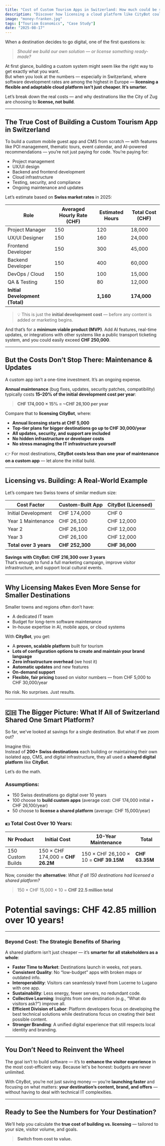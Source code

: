 ```yaml
---
title: "Cost of Custom Tourism Apps in Switzerland: How much could be saved with a Shared Platform"
description: "Discover how licensing a cloud platform like CityBot could save Swiss destinations tens of thousands compared to custom development."
image: "money-franken.jpg"
tags: ["Tourism Economics", "Case Study"]
date: "2025-08-17"
---
```


When a destination decides to go digital, one of the first questions is:  
> *Should we build our own solution — or license something ready-made?*

At first glance, building a custom system might seem like the right way to get exactly what you want.  
But when you look at the numbers — especially in Switzerland, where software development rates are among the highest in Europe — **licensing a flexible and adaptable cloud platform isn’t just cheaper. It’s smarter.**

Let’s break down the real costs — and why destinations like the City of Zug are choosing to **license, not build**.

---

## The True Cost of Building a Custom Tourism App in Switzerland

To build a custom mobile guest app and CMS from scratch — with features like POI management, thematic tours, event calendar, and AI-powered recommendations — you’re not just paying for code. You’re paying for:

- Project management
- UX/UI design
- Backend and frontend development
- Cloud infrastructure
- Testing, security, and compliance
- Ongoing maintenance and updates

Let’s estimate based on **Swiss market rates** in 2025:

| Role | Averaged Hourly Rate (CHF) | Estimated Hours | Total Cost (CHF) |
|------|----------------------------|-----------------|------------------|
| Project Manager | 150 | 120 | 18,000 |
| UX/UI Designer | 150 | 160 | 24,000 |
| Frontend Developer | 150 | 300 | 45,000 |
| Backend Developer | 150 | 400 | 60,000 |
| DevOps / Cloud | 150 | 100 | 15,000 |
| QA & Testing | 150 | 80 | 12,000 |
| **Initial Development (Total)** | | **1,160** | **174,000** |

> 💡 This is just the **initial development cost** — before any content is added or marketing begins.

And that’s for a **minimum viable product (MVP)**. Add AI features, real-time updates, or integrations with other systems like a public transport ticketing system, and you could easily exceed **CHF 250,000**.

---

## But the Costs Don’t Stop There: Maintenance & Updates

A custom app isn’t a one-time investment. It’s an ongoing expense.

**Annual maintenance** (bug fixes, updates, security patches, compatibility) typically costs **15–20% of the initial development cost per year**:

> **CHF 174,000 × 15% = ~CHF 26,100 per year**

Compare that to **licensing CityBot**, where:

- **Annual licensing starts at CHF 5,000**
- **Top-tier plans for bigger destinations go up to CHF 30,000/year**
- **All updates, security, and support are included**
- **No hidden infrastructure or developer costs**
- **No stress managing the IT infrastructure yourself**

👉 For most destinations, **CityBot costs less than one year of maintenance on a custom app** — let alone the initial build.

---

## Licensing vs. Building: A Real-World Example

Let’s compare two Swiss towns of similar medium size:

| Cost Factor | **Custom-Built App** | **CityBot (Licensed)** |
|-----------|------------------------|-------------------------|
| Initial Development | CHF 174,000 | CHF 0 |
| Year 1 Maintenance | CHF 26,100 | CHF 12,000 |
| Year 2 | CHF 26,100 | CHF 12,000 |
| Year 3 | CHF 26,100 | CHF 12,000 |
| **Total over 3 years** | **CHF 252,300** | **CHF 36,000** |

**Savings with CityBot: CHF 216,300 over 3 years**  
That’s enough to fund a full marketing campaign, improve visitor infrastructure, and support local cultural events.

---

## Why Licensing Makes Even More Sense for Smaller Destinations

Smaller towns and regions often don’t have:
- A dedicated IT team
- Budget for long-term software maintenance
- In-house expertise in AI, mobile apps, or cloud systems

With **CityBot**, you get:
- A **proven, scalable platform** built for tourism
- **Lots of configuration options to create and maintain your brand language**
- **Zero infrastructure overhead** (we host it)
- **Automatic updates** and new features
- **On-demand support**
- **Flexible, fair pricing** based on visitor numbers — from CHF 5,000 to CHF 30,000/year

No risk. No surprises. Just results.

---

## 🇨🇭 The Bigger Picture: What If All of Switzerland Shared One Smart Platform?

So far, we’ve looked at savings for a single destination. But what if we zoom out?

Imagine this:  
Instead of **200+ Swiss destinations** each building or maintaining their own isolated app, CMS, and digital infrastructure, they all used a **shared digital platform** like **CityBot**.

Let’s do the math.

### Assumptions:
- 150 Swiss destinations go digital over 10 years
- 100 choose to **build custom apps** (average cost: CHF 174,000 initial + CHF 26,100/year)
- 50 choose to **license a shared platform** (average: CHF 15,000/year)

### 💵 Total Cost Over 10 Years:

| Nr Product | Initial Cost | 10-Year Maintenance | Total |
|------|--------------|---------------------|-------|
| 150 Custom Builds | 150 × CHF 174,000 = **CHF 26.2M** | 150 × CHF 26,100 × 10 = **CHF 39.15M** | **CHF 63.35M** |

Now, consider the **alternative**: *What if all 150 destinations had licensed a shared platform?*

> 150 × CHF 15,000 × 10 = **CHF 22.5 million total**

# Potential savings: CHF 42.85 million over 10 years!

---

### Beyond Cost: The Strategic Benefits of Sharing

A shared platform isn’t just cheaper — it’s **smarter for all stakeholders as a whole**:

- **Faster Time to Market**: Destinations launch in weeks, not years.
- **Consistent Quality**: No “low-budget” apps with broken maps or outdated info.
- **Interoperability**: Visitors can seamlessly travel from Lucerne to Lugano with one app.
- **Sustainability**: Less energy, fewer servers, no redundant code.
- **Collective Learning**: Insights from one destination (e.g., “What do visitors ask?”) improve all.
- **Efficient Division of Labor**: Platform developers focus on developing the best technical solutions while destinations focus on creating their best possible content.
- **Stronger Branding**: A unified digital experience that still respects local identity and branding.

---

## You Don’t Need to Reinvent the Wheel

The goal isn’t to build software — it’s to **enhance the visitor experience** in the most cost-efficient way. Because let's be honest: budgets are never unlimited.

With CityBot, you’re not just saving money — you’re **launching faster** and focusing on what matters:  **your destination’s content, brand, and offers** — without having to deal with technical IT complexities.

---

## Ready to See the Numbers for Your Destination?

We’ll help you calculate the **true cost of building vs. licensing** — tailored to your size, visitor volume, and goals.

> **Switch from cost to value.**  